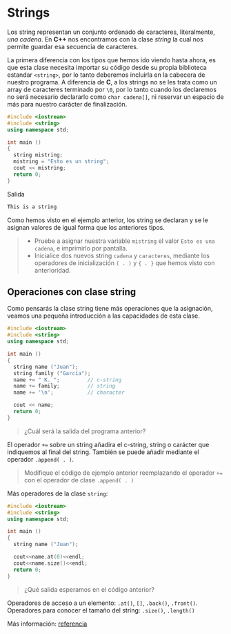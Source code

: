 Strings
====

Los string representan un conjunto ordenado de caracteres, literalmente, _una cadena_. En **C++** nos encontramos con la clase _string_ la cual nos permite guardar esa secuencia de caracteres.

La primera diferencia con los tipos que hemos ido viendo hasta ahora, es que esta clase necesita importar su código desde su propia biblioteca estandar `<string>`, por lo tanto deberemos incluirla en la cabecera de nuestro programa. A diferencia de **C**, a los strings no se les trata como un array de caracteres terminado por `\0`, por lo tanto cuando los declaremos no será necesario declararlo como `char cadena[]`, ni reservar un espacio de más para nuestro carácter de finalización.

```cpp
#include <iostream>
#include <string>
using namespace std;

int main ()
{
  string mistring;
  mistring = "Esto es un string";
  cout << mistring;
  return 0;
}
```
Salida
```bash
This is a string
```

Como hemos visto en el ejemplo anterior, los string se declaran y se le asignan valores de igual forma que los anteriores tipos. 

> - Pruebe a asignar nuestra variable `mistring` el valor `Esto es una cadena`, e imprimirlo por pantalla.
> - Inicialice dos nuevos string `cadena` y `caracteres`, mediante los operadores de inicialización `( . )` y `{ . }` que hemos visto con anterioridad.

Operaciones con clase string
----

Como pensarás la clase string tiene más operaciones que la asignación, veamos una pequeña introducción a las capacidades de esta clase.

```cpp
#include <iostream>
#include <string>
using namespace std;

int main ()
{
  string name ("Juan");
  string family ("García");
  name += " K. ";         // c-string
  name += family;         // string
  name += '\n';           // character

  cout << name;
  return 0;
}
```
> ¿Cuál será la salida del programa anterior?

El operador `+=` sobre un string añadira el c-string, string o carácter que indiquemos al final del string. También se puede añadir mediante el operador `.append( . )`.

> Modifique el código de ejemplo anterior reemplazando el operador `+=` con el operador de clase `.append( . )` 

Más operadores de la clase `string`:

```cpp
#include <iostream>
#include <string>
using namespace std;

int main ()
{
  string name ("Juan");

  cout<<name.at(0)<<endl;
  cout<<name.size()<<endl;
  return 0;
}
```
> ¿Qué salida esperamos en el código anterior?

Operadores de acceso a un elemento: `.at()`, `[]`, `.back()`, `.front()`.
Operadores para conocer el tamaño del string: `.size()`, `.length()`

Más información: [referencia](http://www.cplusplus.com/reference/string/string/)

